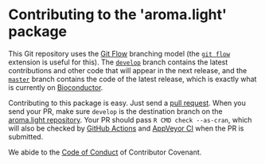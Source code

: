 
# Contributing to the 'aroma.light' package

This Git repository uses the [Git Flow](https://nvie.com/posts/a-successful-git-branching-model/) branching model (the [`git flow`](https://github.com/petervanderdoes/gitflow-avh) extension is useful for this).  The [`develop`](https://github.com/HenrikBengtsson/aroma.light/tree/develop) branch contains the latest contributions and other code that will appear in the next release, and the [`master`](https://github.com/HenrikBengtsson/aroma.light) branch contains the code of the latest release, which is exactly what is currently on [Bioconductor](https://www.bioconductor.org/packages/devel/bioc/html/aroma.light.html).

Contributing to this package is easy.  Just send a [pull request](https://help.github.com/articles/using-pull-requests/).  When you send your PR, make sure `develop` is the destination branch on the [aroma.light repository](https://github.com/HenrikBengtsson/aroma.light).  Your PR should pass `R CMD check --as-cran`, which will also be checked by  <a href="https://github.com/HenrikBengtsson/aroma.light/actions?query=workflow%3AR-CMD-check">GitHub Actions</a> and <a href="https://ci.appveyor.com/project/HenrikBengtsson/aroma-light">AppVeyor CI</a> when the PR is submitted.

We abide to the [Code of Conduct](https://www.contributor-covenant.org/version/2/0/code_of_conduct/) of Contributor Covenant.
